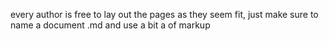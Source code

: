 every author is free to lay out the pages as they seem fit, just make sure to name
a document .md and use a bit a of markup